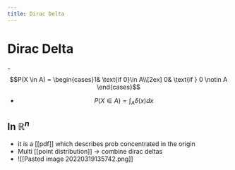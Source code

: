 ```yaml
---
title: Dirac Delta
---
```


# Dirac Delta
-$$P(X \in A) = \begin{cases}1& \text{if 0}\in A\\[2ex] 0& \text{if } 0 \notin A \end{cases}$$
- $$P(X \in A) = \int_{A}\delta(x)dx$$

## In $\mathbb{R}^{n}$
- it is a [[pdf]] which describes prob concentrated in the origin
- Multi [[point distribution]] -> combine dirac deltas
- ![[Pasted image 20220319135742.png]]




































